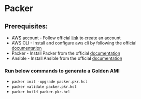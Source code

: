 # Packer
## Prerequisites:

- AWS account - Follow official [link](https://portal.aws.amazon.com/billing/signup#/start/email) to create an account
- AWS CLI - Install and configure aws cli by following the official [documentation](https://docs.aws.amazon.com/cli/latest/userguide/getting-started-install.html)
- Packer - Install Packer from the official [documentation](https://developer.hashicorp.com/packer/tutorials/docker-get-started/get-started-install-cli)
- Ansible - Install Ansible from the official [documentation](https://docs.ansible.com/ansible/latest/installation_guide/intro_installation.html)

### Run below commands to generate a Golden AMI
- `packer init -upgrade packer.pkr.hcl`
- `packer validate packer.pkr.hcl`
- `packer build packer.pkr.hcl`
